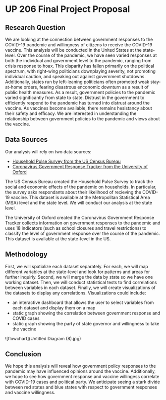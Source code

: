 # UP 206 Final Project Proposal

## Research Question
We are looking at the connection between government responses to the COVID-19 pandemic and willingness of citizens to receive the COVID-19 vaccine. This analysis will be conducted in the United States at the state-level. Over the course of the pandemic, we have seen varied responses at both the individual and government level to the pandemic, ranging from crisis response to hoax. This disparity has fallen primarily on the political spectrum, with right-wing politicians downplaying severity, not promoting individual caution, and speaking out against government shutdowns. Additionally, states run by left-leaning politicians often promoted weak stay-at-home orders, fearing disastrous enconomic downturn as a result of public health measures. As a result, government policies to the pandemic varied significantly from state to state. Distrust in the government to efficiently respond to the pandemic has turned into distrust around the vaccine. As vaccines become available, there remains hesistancy about their safety and efficacy. We are interested in understanding the relationship between government policies to the pandemic and views about the vaccine. 

## Data Sources
Our analysis will rely on two data sources:

* [Household Pulse Survey from the US Census Bureau](https://www.census.gov/data/experimental-data-products/household-pulse-survey.html)
* [Coronavirus Government Response Tracker from the University of Oxford](https://www.bsg.ox.ac.uk/research/research-projects/coronavirus-government-response-tracker#data)

The US Census Bureau created the Household Pulse Survey to track the social and economic effects of the pandemic on households. In particular, the survey asks respondants about their likelihood of recieving the COVID-19 vaccine. This dataset is available at the Metropolitan Statistical Area (MSA) level and the state level. We will conduct our analysis at the state level.

The University of Oxford created the Coronavirus Government Response Tracker collects information on government responses to the pandemic and uses 18 indicators (such as school closures and travel restrictions) to classify the level of government response over the course of the pandemic. This dataset is available at the state-level in the US. 

## Methodology
First, we will spatialize each dataset separately. For each, we will map different variables at the state-level and look for patterns and areas for further inquiriy. 
Second, we will merge the data by state so we have one working dataset.
Then, we will conduct statistical tests to find correlations between variables in each dataset. 
Finally, we will create visualizations of the datasets to display any correlations. Visualizations could include: 
* an interactive dashboard that allows the user to select variables from each dataset and display them on a map
* static graph showing the correlation between government response and COVID cases
* static graph showing the party of state governor and willingness to take the vaccine

![flowchart](Untitled Diagram (8).jpg)

## Conclusion
We hope this analysis will reveal how government policy responses to the pandemic may have influenced opinions around the vaccine. Additionally, we hope to see how government response and vaccine willingess correlate with COVID-19 cases and political party. We anticipate seeing a stark divide between red states and blue states with respect to government responses and vaccine willingness. 


